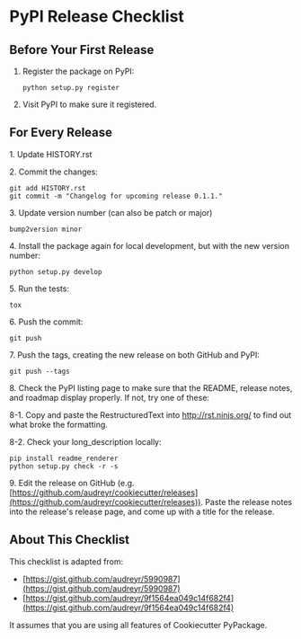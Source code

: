 # PyPI Release Checklist

## Before Your First Release

1. Register the package on PyPI:

   ```console
   python setup.py register
   ```

2. Visit PyPI to make sure it registered.

## For Every Release

1\. Update HISTORY.rst

2\. Commit the changes:

```console
git add HISTORY.rst
git commit -m "Changelog for upcoming release 0.1.1."
```

3\. Update version number (can also be patch or major)

```console
bump2version minor
```

4\. Install the package again for local development, but with the new version number:

```console
python setup.py develop
```

5\. Run the tests:

```console
tox
```

6\. Push the commit:

```console
git push
```

7\. Push the tags, creating the new release on both GitHub and PyPI:

```console
git push --tags
```

8\. Check the PyPI listing page to make sure that the README, release notes, and roadmap display properly. If not, try one of these:

8-1\. Copy and paste the RestructuredText into http://rst.ninjs.org/ to find out what broke the formatting.

8-2\. Check your long_description locally:

```console
pip install readme_renderer
python setup.py check -r -s
```

9\. Edit the release on GitHub (e.g. [https://github.com/audreyr/cookiecutter/releases](https://github.com/audreyr/cookiecutter/releases)). Paste the release notes into the release's release page, and come up with a title for the release.

## About This Checklist

This checklist is adapted from:

- [https://gist.github.com/audreyr/5990987](https://gist.github.com/audreyr/5990987)
- [https://gist.github.com/audreyr/9f1564ea049c14f682f4](https://gist.github.com/audreyr/9f1564ea049c14f682f4)

It assumes that you are using all features of Cookiecutter PyPackage.
